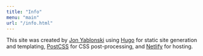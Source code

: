 ```yaml
---
title: "Info"
menu: "main"
url: "/info.html"
---
```


This site was created by [Jon Yablonski](https://jonyablonski.com/) using [Hugo](https://gohugo.io/) for static site generation and templating, [PostCSS](https://postcss.org/) for CSS post-processing, and [Netlify](https://www.netlify.com/) for hosting.